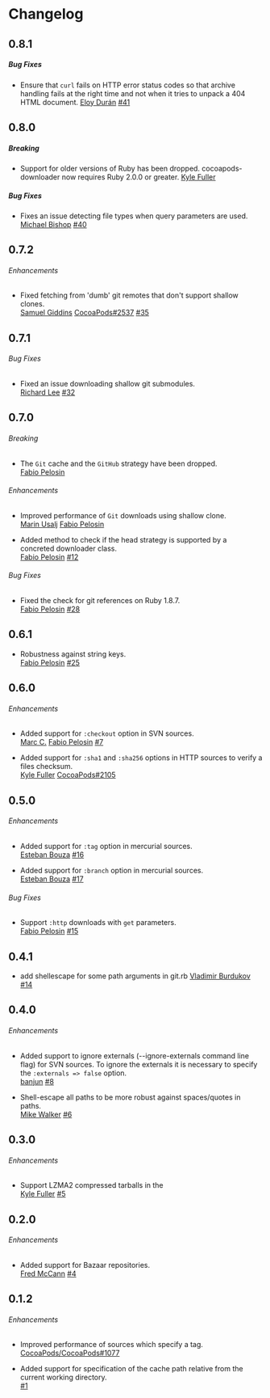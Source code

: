 # Changelog

## 0.8.1

##### Bug Fixes

* Ensure that `curl` fails on HTTP error status codes so that archive handling
  fails at the right time and not when it tries to unpack a 404 HTML document.
  [Eloy Durán](https://github.com/alloy)
  [#41](https://github.com/CocoaPods/cocoapods-downloader/issues/41)


## 0.8.0

##### Breaking

* Support for older versions of Ruby has been dropped. cocoapods-downloader now
  requires Ruby 2.0.0 or greater.
  [Kyle Fuller](https://github.com/kylef)

##### Bug Fixes

* Fixes an issue detecting file types when query parameters are used.  
  [Michael Bishop](https://github.com/mbishop-fiksu)
  [#40](https://github.com/CocoaPods/cocoapods-downloader/pull/40)


## 0.7.2

###### Enhancements

* Fixed fetching from 'dumb' git remotes that don't support shallow clones.  
  [Samuel Giddins](https://github.com/segiddins)
  [CocoaPods#2537](https://github.com/CocoaPods/CocoaPods/issues/2537)
  [#35](https://github.com/CocoaPods/cocoapods-downloader/issues/35)


## 0.7.1

###### Bug Fixes

* Fixed an issue downloading shallow git submodules.  
  [Richard Lee](https://github.com/dlackty)
  [#32](https://github.com/CocoaPods/cocoapods-downloader/issues/32)

## 0.7.0

###### Breaking

* The `Git` cache and the `GitHub` strategy have been dropped.  
  [Fabio Pelosin](https://github.com/fabiopelosin)

###### Enhancements

* Improved performance of `Git` downloads using shallow clone.  
  [Marin Usalj](https://github.com/supermarin)
  [Fabio Pelosin](https://github.com/fabiopelosin)

* Added method to check if the head strategy is supported by a concreted
  downloader class.  
  [Fabio Pelosin](https://github.com/fabiopelosin)
  [#12](https://github.com/CocoaPods/cocoapods-downloader/issues/12)

###### Bug Fixes

* Fixed the check for git references on Ruby 1.8.7.  
  [Fabio Pelosin](https://github.com/fabiopelosin)
  [#28](https://github.com/CocoaPods/cocoapods-downloader/issues/28)


## 0.6.1

* Robustness against string keys.  
  [Fabio Pelosin](https://github.com/fabiopelosin)
  [#25](https://github.com/CocoaPods/cocoapods-downloader/issues/25)

## 0.6.0

###### Enhancements

* Added support for `:checkout` option in SVN sources.  
  [Marc C.](https://github.com/yalp)
  [Fabio Pelosin](https://github.com/fabiopelosin)
  [#7](https://github.com/CocoaPods/cocoapods-downloader/pull/7)

* Added support for `:sha1` and `:sha256` options in HTTP sources to verify a
  files checksum.  
  [Kyle Fuller](https://github.com/kylef)
  [CocoaPods#2105](https://github.com/CocoaPods/CocoaPods/issues/2105)

## 0.5.0

###### Enhancements

* Added support for `:tag` option in mercurial sources.  
  [Esteban Bouza](https://github.com/estebanbouza)
  [#16](https://github.com/CocoaPods/cocoapods-downloader/issues/16)

* Added support for `:branch` option in mercurial sources.  
  [Esteban Bouza](https://github.com/estebanbouza)
  [#17](https://github.com/CocoaPods/cocoapods-downloader/issues/17)

###### Bug Fixes

* Support `:http` downloads with `get` parameters.  
  [Fabio Pelosin](https://github.com/fabiopelosin)
  [#15](https://github.com/CocoaPods/cocoapods-downloader/issues/15)

## 0.4.1

* add shellescape for some path arguments in git.rb
  [Vladimir Burdukov](https://github.com/chipp)
  [#14](https://github.com/CocoaPods/cocoapods-downloader/pull/14)

## 0.4.0

###### Enhancements

* Added support to ignore externals (--ignore-externals command line flag) for
  SVN sources. To ignore the externals it is necessary to specify the
  `:externals => false` option.  
  [banjun](https://github.com/banjun)
  [#8](https://github.com/CocoaPods/cocoapods-downloader/pull/8)

* Shell-escape all paths to be more robust against spaces/quotes in paths.  
  [Mike Walker](https://github.com/lazerwalker)
  [#6](https://github.com/CocoaPods/cocoapods-downloader/pull/6)

## 0.3.0

###### Enhancements

* Support LZMA2 compressed tarballs in the  
  [Kyle Fuller](https://github.com/kylef)
  [#5](https://github.com/CocoaPods/cocoapods-downloader/pull/5)


## 0.2.0

###### Enhancements

* Added support for Bazaar repositories.  
  [Fred McCann](https://github.com/fmccann)
  [#4](https://github.com/CocoaPods/cocoapods-downloader/pull/4)


## 0.1.2

###### Enhancements

* Improved performance of sources which specify a tag.  
  [CocoaPods/CocoaPods#1077](https://github.com/CocoaPods/CocoaPods/issues/1077)

* Added support for specification of the cache path relative from the current
  working directory.  
  [#1](https://github.com/CocoaPods/cocoapods-downloader/issues/1)
